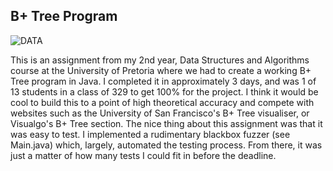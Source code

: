<h2>B+ Tree Program</h2>

![DATA](https://img.shields.io/badge/Java-Data%20Structures%20%26%20Algorithms-blue)

This is an assignment from my 2nd year, Data Structures and Algorithms course at the University of Pretoria where we had to create
a working B+ Tree program in Java. I completed it in approximately 3 days, and was 1 of 13 students in a class of 329 to get 100% for the project.
I think it would be cool to build this to a point of high theoretical accuracy and compete with websites such
as the University of San Francisco's B+ Tree visualiser, or Visualgo's B+ Tree section. The nice thing about this
assignment was that it was easy to test. I implemented a rudimentary blackbox fuzzer (see Main.java) which, largely, automated
the testing process. From there, it was just a matter of how many tests I could fit in before the deadline.
